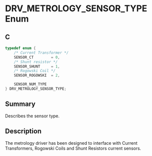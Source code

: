 # DRV_METROLOGY_SENSOR_TYPE Enum

## C

```c
typedef enum {
    /* Current Transformer */
    SENSOR_CT        = 0,
    /* Shunt resistor */
    SENSOR_SHUNT     = 1,
    /* Rogowski Coil */
    SENSOR_ROGOWSKI  = 2,

    SENSOR_NUM_TYPE
} DRV_METROLOGY_SENSOR_TYPE;
```

## Summary

Describes the sensor type.

## Description

The metrology driver has been designed to interface with Current Transformers, Rogowski Coils and Shunt Resistors current sensors.
